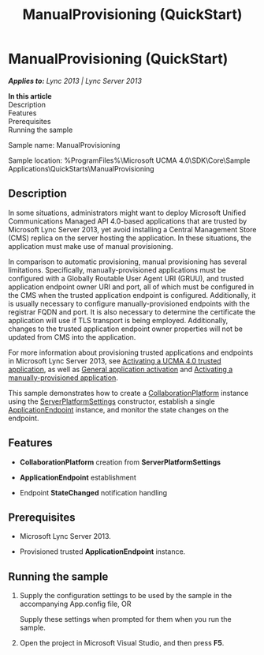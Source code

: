 ﻿---
title: ManualProvisioning (QuickStart)
TOCTitle: ManualProvisioning (QuickStart)
ms:assetid: 092727ec-d2a6-4413-a55e-a85da522f2dd
ms:mtpsurl: https://msdn.microsoft.com/en-us/library/Dn454830(v=office.15)
ms:contentKeyID: 57103725
ms.date: 07/25/2014
mtps_version: v=office.15
---

# ManualProvisioning (QuickStart)


_**Applies to:** Lync 2013 | Lync Server 2013_

**In this article**  
Description  
Features  
Prerequisites  
Running the sample  

Sample name: ManualProvisioning

Sample location: %ProgramFiles%\\Microsoft UCMA 4.0\\SDK\\Core\\Sample Applications\\QuickStarts\\ManualProvisioning

## Description

In some situations, administrators might want to deploy Microsoft Unified Communications Managed API 4.0-based applications that are trusted by Microsoft Lync Server 2013, yet avoid installing a Central Management Store (CMS) replica on the server hosting the application. In these situations, the application must make use of manual provisioning.

In comparison to automatic provisioning, manual provisioning has several limitations. Specifically, manually-provisioned applications must be configured with a Globally Routable User Agent URI (GRUU), and trusted application endpoint owner URI and port, all of which must be configured in the CMS when the trusted application endpoint is configured. Additionally, it is usually necessary to configure manually-provisioned endpoints with the registrar FQDN and port. It is also necessary to determine the certificate the application will use if TLS transport is being employed. Additionally, changes to the trusted application endpoint owner properties will not be updated from CMS into the application.

For more information about provisioning trusted applications and endpoints in Microsoft Lync Server 2013, see [Activating a UCMA 4.0 trusted application](activating-a-ucma-4-0-trusted-application.md), as well as [General application activation](general-application-activation.md) and [Activating a manually-provisioned application](activating-a-manually-provisioned-application.md).

This sample demonstrates how to create a [CollaborationPlatform](https://msdn.microsoft.com/en-us/library/hh385176\(v=office.15\)) instance using the [ServerPlatformSettings](https://msdn.microsoft.com/en-us/library/hh382156\(v=office.15\)) constructor, establish a single [ApplicationEndpoint](https://msdn.microsoft.com/en-us/library/hh384825\(v=office.15\)) instance, and monitor the state changes on the endpoint.

## Features

  - **CollaborationPlatform** creation from **ServerPlatformSettings**

  - **ApplicationEndpoint** establishment

  - Endpoint **StateChanged** notification handling

## Prerequisites

  - Microsoft Lync Server 2013.

  - Provisioned trusted **ApplicationEndpoint** instance.

## Running the sample

1.  Supply the configuration settings to be used by the sample in the accompanying App.config file, OR
    
    Supply these settings when prompted for them when you run the sample.

2.  Open the project in Microsoft Visual Studio, and then press **F5**.

